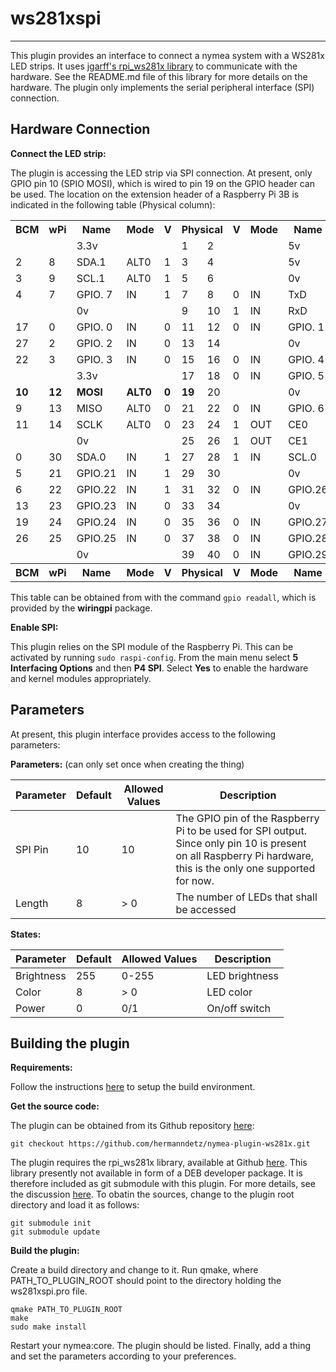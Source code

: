 # ws281xspi
--------------------------------

This plugin provides an interface to connect a nymea system with
a WS281x LED strips. It uses 
[jgarff's rpi_ws281x library](https://github.com/jgarff/rpi_ws281x)
to communicate with the hardware. See the README.md file of this
library for more details on the hardware. The plugin only implements
the serial peripheral interface (SPI) connection.

## Hardware Connection

__Connect the LED strip:__

The plugin is accessing the LED strip via SPI connection. At present, only GPIO pin 10 (SPIO MOSI), which is wired to pin 19 on the GPIO header can be used. The location on the extension header of a Raspberry Pi 3B is indicated in the following table (Physical column):

<table>
<tr>
    <th>BCM</th><th>wPi</th><th>Name</th><th>Mode</th><th>V</th><th colspan=2>Physical</th><th>V</th><th>Mode</th><th>Name</th><th>wPi</th><th>BCM</th>
</tr>
<tr>
    <td></td><td></td><td>3.3v</td><td></td><td></td><td>1</td><td>2</td><td></td><td></td><td>5v</td><td></td><td></td>
</tr>
<tr>
    <td>2</td><td>8</td><td>SDA.1</td><td>ALT0</td><td>1</td><td>3</td><td>4</td><td></td><td></td><td>5v</td><td></td><td></td>
</tr>
<tr>
    <td>3</td><td>9</td><td>SCL.1</td><td>ALT0</td><td>1</td><td>5</td><td>6</td><td></td><td></td><td>0v</td><td></td><td></td>
</tr>
<tr>
    <td>4</td><td>7</td><td>GPIO. 7</td><td>IN</td><td>1</td><td>7</td><td>8</td><td>0</td><td>IN</td><td>TxD</td><td>15</td><td>14</td>
</tr>
<tr>
    <td></td><td></td><td>0v</td><td></td><td></td><td>9</td><td>10</td><td>1</td><td>IN</td><td>RxD</td><td>16</td><td>15</td>
</tr>
<tr>
    <td>17</td><td>0</td><td>GPIO. 0</td><td>IN</td><td>0</td><td>11</td><td>12</td><td>0</td><td>IN</td><td>GPIO. 1</td><td>1</td><td>18</td>
</tr>
<tr>
    <td>27</td><td>2</td><td>GPIO. 2</td><td>IN</td><td>0</td><td>13</td><td>14</td><td></td><td></td><td>0v</td><td></td><td></td>
</tr>
<tr>
    <td>22</td><td>3</td><td>GPIO. 3</td><td>IN</td><td>0</td><td>15</td><td>16</td><td>0</td><td>IN</td><td>GPIO. 4</td><td>4</td><td>23</td>
</tr>
<tr>
    <td></td><td></td><td>3.3v</td><td></td><td></td><td>17</td><td>18</td><td>0</td><td>IN</td><td>GPIO. 5</td><td>5</td><td>24</td>
</tr>
<tr>
    <td><b>10</b></td><td><b>12</b></td><td><b>MOSI</b></td><td><b>ALT0</b></td><td><b>0</b></td><td><b>19</b></td><td>20</td><td></td><td></td><td>0v</td><td></td><td></td>
</tr>
<tr>
    <td>9</td><td>13</td><td>MISO</td><td>ALT0</td><td>0</td><td>21</td><td>22</td><td>0</td><td>IN</td><td>GPIO. 6</td><td>6</td><td>25</td>
</tr>
<tr>
    <td>11</td><td>14</td><td>SCLK</td><td>ALT0</td><td>0</td><td>23</td><td>24</td><td>1</td><td>OUT</td><td>CE0</td><td>10</td><td>8</td>
</tr>
<tr>
    <td></td><td></td><td>0v</td><td></td><td></td><td>25</td><td>26</td><td>1</td><td>OUT</td><td>CE1</td><td>11</td><td>7</td>
</tr>
<tr>
    <td>0</td><td>30</td><td>SDA.0</td><td>IN</td><td>1</td><td>27</td><td>28</td><td>1</td><td>IN</td><td>SCL.0</td><td>31</td><td>1</td>
</tr>
<tr>
    <td>5</td><td>21</td><td>GPIO.21</td><td>IN</td><td>1</td><td>29</td><td>30</td><td></td><td></td><td>0v</td><td></td><td></td>
</tr>
<tr>
    <td>6</td><td>22</td><td>GPIO.22</td><td>IN</td><td>1</td><td>31</td><td>32</td><td>0</td><td>IN</td><td>GPIO.26</td><td>26</td><td>12</td>
</tr>
<tr>
    <td>13</td><td>23</td><td>GPIO.23</td><td>IN</td><td>0</td><td>33</td><td>34</td><td></td><td></td><td>0v</td><td></td><td></td>
</tr>
<tr>
    <td>19</td><td>24</td><td>GPIO.24</td><td>IN</td><td>0</td><td>35</td><td>36</td><td>0</td><td>IN</td><td>GPIO.27</td><td>27</td><td>16</td>
</tr>
<tr>
    <td>26</td><td>25</td><td>GPIO.25</td><td>IN</td><td>0</td><td>37</td><td>38</td><td>0</td><td>IN</td><td>GPIO.28</td><td>28</td><td>20</td>
</tr>
<tr>
    <td></td><td></td><td>0v</td><td></td><td></td><td>39</td><td>40</td><td>0</td><td>IN</td><td>GPIO.29</td><td>29</td><td>21</td>
</tr>
<tr>
    <th>BCM</th><th>wPi</th><th>Name</th><th>Mode</th><th>V</th><th colspan=2>Physical</th><th>V</th><th>Mode</th><th>Name</th><th>wPi</th><th>BCM</th>
</tr>
</table>

This table can be obtained from with the command `gpio readall`, which is provided by the __wiringpi__ package.

__Enable SPI:__

This plugin relies on the SPI module of the Raspberry Pi. This can be activated by running `sudo raspi-config`. From the main menu select __5 Interfacing Options__ and then __P4 SPI__. Select __Yes__ to enable the hardware and kernel modules appropriately.

## Parameters

At present, this plugin interface provides access to the following
parameters:

__Parameters:__ (can only set once when creating the thing)

Parameter | Default | Allowed Values | Description
----------|---------|----------------|-----------------------------------
SPI Pin   | 10      | 10             | The GPIO pin of the Raspberry Pi to be used for SPI output. Since only pin 10 is present on all Raspberry Pi hardware, this is the only one supported for now.
Length    | 8       | > 0            | The number of LEDs that shall be accessed

__States:__

Parameter | Default | Allowed Values | Description
----------|---------|----------------|------------------------------
Brightness| 255     | 0-255          | LED brightness
Color     | 8       | > 0            | LED color
Power     | 0       | 0/1            | On/off switch


## Building the plugin

__Requirements:__

Follow the instructions 
[here](https://nymea.io/documentation/developers/build-env) to
setup the build environment.

__Get the source code:__

The plugin can be obtained from its Github repository 
[here](https://github.com/hermanndetz/nymea-plugin-ws281x.git):

```
git checkout https://github.com/hermanndetz/nymea-plugin-ws281x.git
```

The plugin requires the rpi_ws281x library, available at Github 
[here](https://github.com/jgarff/rpi_ws281x). This library presently
not available in form of a DEB developer package. It is therefore 
included as git submodule with this plugin. For more details, see
the discussion [here](https://github.com/nymea/nymea-plugins/pull/305).
To obatin the sources, change to the plugin root directory
and load it as follows:

```
git submodule init
git submodule update
```

__Build the plugin:__

Create a build directory and change to it. Run qmake, where 
PATH_TO_PLUGIN_ROOT should point to the directory holding the
ws281xspi.pro file.

```
qmake PATH_TO_PLUGIN_ROOT
make
sudo make install
```

Restart your nymea:core. The plugin should be listed. Finally, add a
thing and set the parameters according to your preferences.

